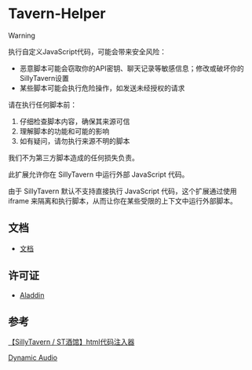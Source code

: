 # Tavern-Helper

> [!Warning]
> 执行自定义JavaScript代码，可能会带来安全风险：
>
> - 恶意脚本可能会窃取你的API密钥、聊天记录等敏感信息；修改或破坏你的SillyTavern设置
> - 某些脚本可能会执行危险操作，如发送未经授权的请求
>
> 请在执行任何脚本前：
>
> 1. 仔细检查脚本内容，确保其来源可信
> 2. 理解脚本的功能和可能的影响
> 3. 如有疑问，请勿执行来源不明的脚本
>
> 我们不为第三方脚本造成的任何损失负责。

此扩展允许你在 SillyTavern 中运行外部 JavaScript 代码。

由于 SillyTavern 默认不支持直接执行 JavaScript 代码，这个扩展通过使用 iframe 来隔离和执行脚本，从而让你在某些受限的上下文中运行外部脚本。

## 文档

- [文档](https://n0vi028.github.io/JS-Slash-Runner-Doc/)

## 许可证

- [Aladdin](LICENSE)

## 参考

[【SillyTavern / ST酒馆】html代码注入器](https://greasyfork.org/zh-CN/scripts/503174-sillytavern-st%E9%85%92%E9%A6%86-html%E4%BB%A3%E7%A0%81%E6%B3%A8%E5%85%A5%E5%99%A8)

[Dynamic Audio](https://github.com/SillyTavern/Extension-Audio)
